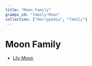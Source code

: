```yaml
---
title: "Moon Family"
gramps_id: "family-Moon"
collection: ["Harrypedia", "family"]
---
```


# Moon Family

- [Lily Moon](/Harrypedia/people/Moon/Lily/)
